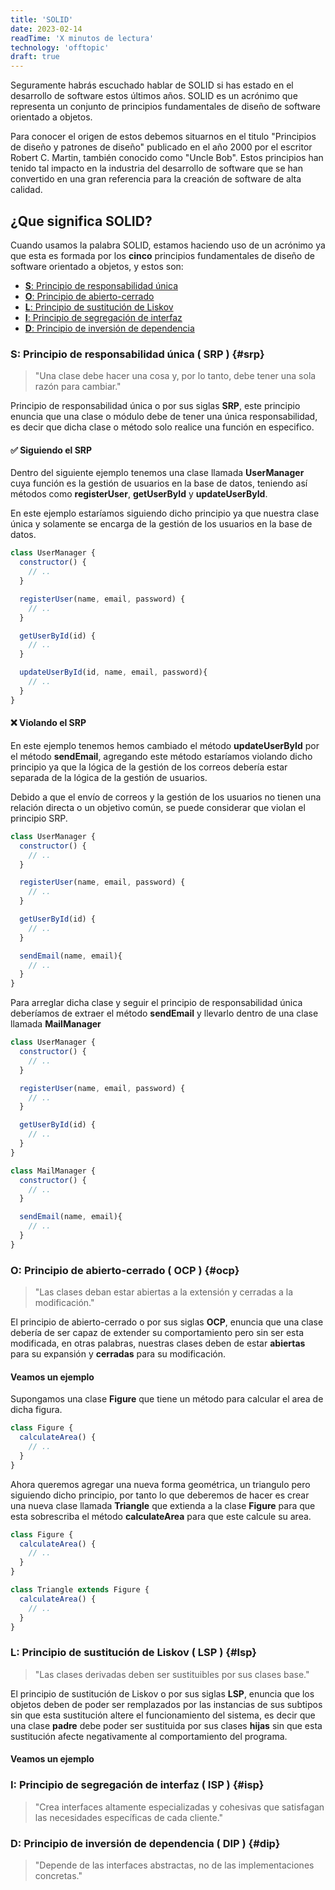 ```yaml
---
title: 'SOLID'
date: 2023-02-14
readTime: 'X minutos de lectura'
technology: 'offtopic'
draft: true
---
```


Seguramente habrás escuchado hablar de SOLID si has estado en el desarrollo de software estos últimos años. SOLID es un acrónimo
que representa un conjunto de principios fundamentales de diseño de software orientado a objetos.

Para conocer el origen de estos debemos situarnos en el titulo "Principios de diseño y patrones de diseño" publicado en el año 
2000 por el escritor Robert C. Martin, también conocido como "Uncle Bob". Estos principios han tenido tal impacto en la industria
del desarrollo de software que se han convertido en una gran referencia para la creación de software de alta calidad.

## **¿Que significa SOLID?**

Cuando usamos la palabra SOLID, estamos haciendo uso de un acrónimo ya que esta es formada por los **cinco** principios fundamentales de diseño de software
orientado a objetos, y estos son:

<!-- no toc -->
* [**S**: Principio de responsabilidad única](#srp)
* [**O**: Principio de abierto-cerrado](#ocp)
* [**L**: Principio de sustitución de Liskov](#lsp)
* [**I**: Principio de segregación de interfaz](#isp)
* [**D**: Principio de inversión de dependencia](#dip)

### **S**: Principio de responsabilidad única ( SRP ) {#srp}

> "Una clase debe hacer una cosa y, por lo tanto, debe tener una sola razón para cambiar."

Principio de responsabilidad única o por sus siglas **SRP**, este principio enuncia que una clase o módulo debe de tener
una única responsabilidad, es decir que dicha clase o método solo realice una función en especifico.

#### ✅ Siguiendo el SRP

Dentro del siguiente ejemplo tenemos una clase llamada **UserManager** cuya función es la gestión de usuarios en la base de datos, teniendo así
métodos como **registerUser**, **getUserById** y **updateUserById**.

En este ejemplo estaríamos siguiendo dicho principio ya que nuestra clase única y solamente se encarga de la gestión de los usuarios en la base de datos.

```js
class UserManager {
  constructor() {
    // ..
  }

  registerUser(name, email, password) {
    // ..
  }

  getUserById(id) {
    // ..
  }

  updateUserById(id, name, email, password){
    // ..
  }
}
```

#### ❌ Violando el SRP

En este ejemplo tenemos hemos cambiado el método **updateUserById** por el método **sendEmail**, agregando este método estaríamos violando dicho principio ya que la lógica de la gestión de los correos debería estar separada de la lógica de la gestión de usuarios.

Debido a que el envío de correos y la gestión de los usuarios no tienen una relación directa o un objetivo común, se puede considerar que violan el principio SRP.

```js
class UserManager {
  constructor() {
    // ..
  }

  registerUser(name, email, password) {
    // ..
  }

  getUserById(id) {
    // ..
  }

  sendEmail(name, email){
    // ..
  }
}
```

Para arreglar dicha clase y seguir el principio de responsabilidad única deberíamos de extraer el método **sendEmail** y llevarlo dentro de una clase llamada
**MailManager**

```js
class UserManager {
  constructor() {
    // ..
  }

  registerUser(name, email, password) {
    // ..
  }

  getUserById(id) {
    // ..
  }
}

class MailManager {
  constructor() {
    // ..
  }

  sendEmail(name, email){
    // ..
  }
}
```

### **O**: Principio de abierto-cerrado ( OCP ) {#ocp}

> "Las clases deban estar abiertas a la extensión y cerradas a la modificación."

El principio de abierto-cerrado o por sus siglas **OCP**, enuncia que una clase debería de ser capaz de extender su comportamiento pero sin ser esta modificada, en otras palabras, nuestras clases deben de estar **abiertas** para su expansión y **cerradas** para su modificación.

#### Veamos un ejemplo

Supongamos una clase **Figure** que tiene un método para calcular el area de dicha figura.

```js
class Figure {
  calculateArea() {
    // ..
  }
}
```

Ahora queremos agregar una nueva forma geométrica, un triangulo pero siguiendo dicho principio, por tanto lo que deberemos de hacer es crear
una nueva clase llamada **Triangle** que extienda a la clase **Figure** para que esta sobrescriba el método **calculateArea** para que este
calcule su area.

```js
class Figure {
  calculateArea() {
    // ..
  }
}

class Triangle extends Figure {
  calculateArea() {
    // ..
  }
}
```

### **L**: Principio de sustitución de Liskov ( LSP ) {#lsp}

> "Las clases derivadas deben ser sustituibles por sus clases base."

El principio de sustitución de Liskov o por sus siglas **LSP**, enuncia que los objetos deben de poder ser remplazados por las instancias de sus subtipos sin
que esta sustitución altere el funcionamiento del sistema, es decir que una clase **padre** debe poder ser sustituida por sus clases **hijas** sin que esta sustitución 
afecte negativamente al comportamiento del programa.

#### Veamos un ejemplo

### **I**: Principio de segregación de interfaz ( ISP ) {#isp}

> "Crea interfaces altamente especializadas y cohesivas que satisfagan las necesidades específicas de cada cliente."

### **D**: Principio de inversión de dependencia ( DIP ) {#dip}

> "Depende de las interfaces abstractas, no de las implementaciones concretas."
